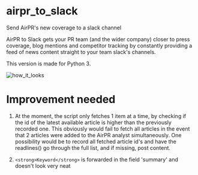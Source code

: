 # airpr_to_slack
Send AirPR's new coverage to a slack channel

AirPR to Slack gets your PR team (and the wider company) closer to press coverage, blog mentions and competitor tracking by constantly providing a feed of news content straight to your team slack's channels.

This version is made for Python 3.

![how_it_looks](https://raw.githubusercontent.com/PedroMartinSteenstrup/airpr_to_slack/raw/master/AirPRtoSlack.JPG)

# Improvement needed
1. At the moment, the script only fetches 1 item at a time, by checking if the id of the latest available article is higher than the previously recorded one. This obviously would fail to fetch all articles in the event that 2 articles were added to the AirPR analyst simultaneously. One possibility would be to record all fetched article id's and have the readlines() go through the full list, and if missing, post content.

2. `<strong>Keyword</strong>` is forwarded in the field 'summary' and doesn't look very neat

